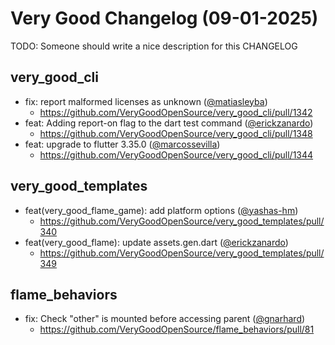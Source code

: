 # Very Good Changelog (09-01-2025)

TODO: Someone should write a nice description for this CHANGELOG

## very_good_cli
- fix: report malformed licenses as unknown ([@matiasleyba](https://github.com/matiasleyba))
	- https://github.com/VeryGoodOpenSource/very_good_cli/pull/1342
- feat: Adding report-on flag to the dart test command ([@erickzanardo](https://github.com/erickzanardo))
	- https://github.com/VeryGoodOpenSource/very_good_cli/pull/1348
- feat: upgrade to flutter 3.35.0 ([@marcossevilla](https://github.com/marcossevilla))
	- https://github.com/VeryGoodOpenSource/very_good_cli/pull/1344

## very_good_templates
- feat(very_good_flame_game): add platform options ([@yashas-hm](https://github.com/yashas-hm))
	- https://github.com/VeryGoodOpenSource/very_good_templates/pull/340
- feat(very_good_flame): update assets.gen.dart ([@erickzanardo](https://github.com/erickzanardo))
	- https://github.com/VeryGoodOpenSource/very_good_templates/pull/349

## flame_behaviors
- fix: Check "other" is mounted before accessing parent ([@gnarhard](https://github.com/gnarhard))
	- https://github.com/VeryGoodOpenSource/flame_behaviors/pull/81
